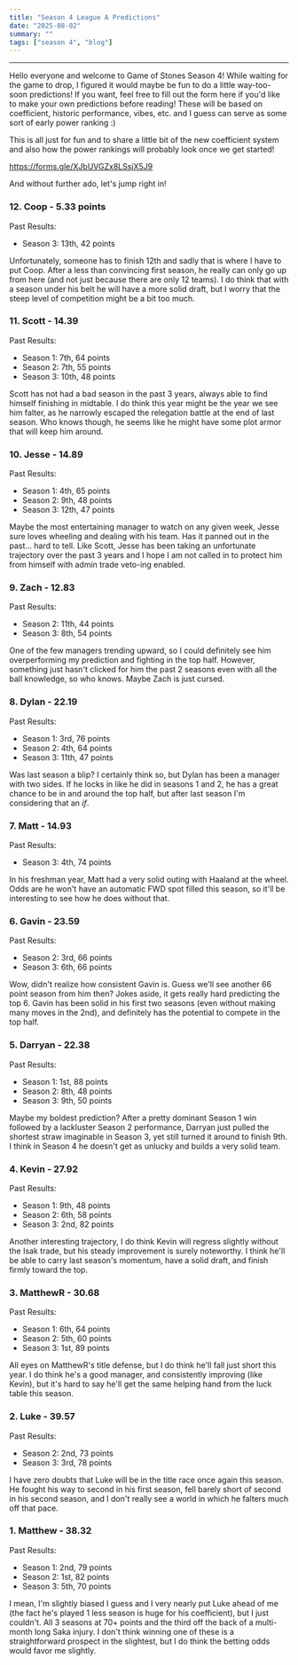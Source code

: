 ```yaml
---
title: "Season 4 League A Predictions"
date: "2025-08-02"
summary: ""
tags: ["season 4", "blog"]
---
```


<style>
img {
  display: block;
  margin-left: auto;
  margin-right: auto;
  border: 1px solid;
}
.center-bold {
    text-align: center;
    font-weight: bold;
}
</style>

<!--
cSpell:ignore Darryan, Rebecca, Copium, gameweek, gameweeks, shoutout, shoutouts, matchups, winstreak
!-->

---

Hello everyone and welcome to Game of Stones Season 4! While waiting for the game to drop, I figured it would maybe be fun to do a little way-too-soon predictions! If you want, feel free to fill out the form here if you'd like to make your own predictions before reading! These will be based on coefficient, historic performance, vibes, etc. and I guess can serve as some sort of early power ranking :)

This is all just for fun and to share a little bit of the new coefficient system and also how the power rankings will probably look once we get started!

<u>https://forms.gle/XJbUVGZx8LSsjX5J9</u>

And without further ado, let's jump right in!

### 12. Coop - 5.33 points

Past Results:

- Season 3: 13th, 42 points

Unfortunately, someone has to finish 12th and sadly that is where I have to put Coop. After a less than convincing first season, he really can only go up from here (and not just because there are only 12 teams). I do think that with a season under his belt he will have a more solid draft, but I worry that the steep level of competition might be a bit too much.

### 11. Scott - 14.39

Past Results:

- Season 1: 7th, 64 points
- Season 2: 7th, 55 points
- Season 3: 10th, 48 points

Scott has not had a bad season in the past 3 years, always able to find himself finishing in midtable. I do think this year might be the year we see him falter, as he narrowly escaped the relegation battle at the end of last season. Who knows though, he seems like he might have some plot armor that will keep him around.

### 10. Jesse - 14.89

Past Results:

- Season 1: 4th, 65 points
- Season 2: 9th, 48 points
- Season 3: 12th, 47 points

Maybe the most entertaining manager to watch on any given week, Jesse sure loves wheeling and dealing with his team. Has it panned out in the past... hard to tell. Like Scott, Jesse has been taking an unfortunate trajectory over the past 3 years and I hope I am not called in to protect him from himself with admin trade veto-ing enabled.

### 9. Zach - 12.83

Past Results:

- Season 2: 11th, 44 points
- Season 3: 8th, 54 points

One of the few managers trending upward, so I could definitely see him overperforming my prediction and fighting in the top half. However, something just hasn't clicked for him the past 2 seasons even with all the ball knowledge, so who knows. Maybe Zach is just cursed.

### 8. Dylan - 22.19

Past Results:

- Season 1: 3rd, 76 points
- Season 2: 4th, 64 points
- Season 3: 11th, 47 points

Was last season a blip? I certainly think so, but Dylan has been a manager with two sides. If he locks in like he did in seasons 1 and 2, he has a great chance to be in and around the top half, but after last season I'm considering that an _if_.

### 7. Matt - 14.93

Past Results:

- Season 3: 4th, 74 points

In his freshman year, Matt had a very solid outing with Haaland at the wheel. Odds are he won't have an automatic FWD spot filled this season, so it'll be interesting to see how he does without that.

### 6. Gavin - 23.59

Past Results:

- Season 2: 3rd, 66 points
- Season 3: 6th, 66 points

Wow, didn't realize how consistent Gavin is. Guess we'll see another 66 point season from him then? Jokes aside, it gets really hard predicting the top 6. Gavin has been solid in his first two seasons (even without making many moves in the 2nd), and definitely has the potential to compete in the top half.

### 5. Darryan - 22.38

Past Results:

- Season 1: 1st, 88 points
- Season 2: 8th, 48 points
- Season 3: 9th, 50 points

Maybe my boldest prediction? After a pretty dominant Season 1 win followed by a lackluster Season 2 performance, Darryan just pulled the shortest straw imaginable in Season 3, yet still turned it around to finish 9th. I think in Season 4 he doesn't get as unlucky and builds a very solid team.

### 4. Kevin - 27.92

Past Results:

- Season 1: 9th, 48 points
- Season 2: 6th, 58 points
- Season 3: 2nd, 82 points

Another interesting trajectory, I do think Kevin will regress slightly without the Isak trade, but his steady improvement is surely noteworthy. I think he'll be able to carry last season's momentum, have a solid draft, and finish firmly toward the top.

### 3. MatthewR - 30.68

Past Results:

- Season 1: 6th, 64 points
- Season 2: 5th, 60 points
- Season 3: 1st, 89 points

All eyes on MatthewR's title defense, but I do think he'll fall just short this year. I do think he's a good manager, and consistently improving (like Kevin), but it's hard to say he'll get the same helping hand from the luck table this season.

### 2. Luke - 39.57

Past Results:

- Season 2: 2nd, 73 points
- Season 3: 3rd, 78 points

I have zero doubts that Luke will be in the title race once again this season. He fought his way to second in his first season, fell barely short of second in his second season, and I don't really see a world in which he falters much off that pace.

### 1. Matthew - 38.32

Past Results:

- Season 1: 2nd, 79 points
- Season 2: 1st, 82 points
- Season 3: 5th, 70 points

I mean, I'm slightly biased I guess and I very nearly put Luke ahead of me (the fact he's played 1 less season is huge for his coefficient), but I just couldn't. All 3 seasons at 70+ points and the third off the back of a multi-month long Saka injury. I don't think winning one of these is a straightforward prospect in the slightest, but I do think the betting odds would favor me slightly.
